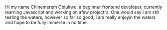 <!---
chinemeremobi/chinemeremobi is a ✨ special ✨ repository because its `README.md` (this file) appears on your GitHub profile.
You can click the Preview link to take a look at your changes.
--->
Hi my name Chinemerem Obiukwu, a beginner frontend developer, currently learning Javascript and working on afew projectrs.
One would say i am still testing the waters, however so far so good, i am really enjoyin the waters and hope to be fully immerse in no time.
